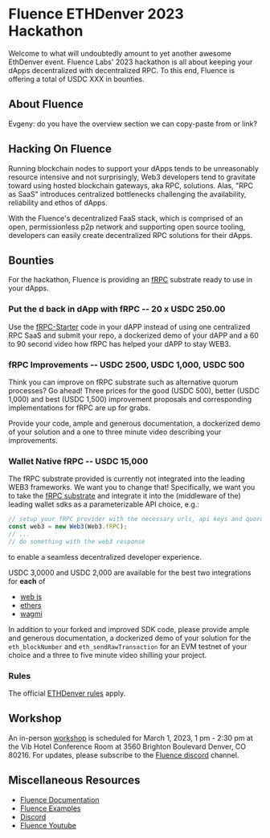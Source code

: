 # Fluence ETHDenver 2023 Hackathon

Welcome to what will undoubtedly amount  to yet another awesome EthDenver event. Fluence Labs' 2023 hackathon is all about keeping your dApps decentralized with decentralized RPC. To this end, Fluence is offering a total of USDC XXX in bounties.

## About Fluence

Evgeny: do you have the overview section we can copy-paste from  or link?

## Hacking On Fluence

Running blockchain nodes to support your dApps tends to be unreasonably resource intensive and not surprisingly, Web3 developers tend to gravitate toward using hosted blockchain gateways, aka RPC, solutions. Alas, "RPC as SaaS" introduces centralized bottlenecks challenging the availability, reliability and ethos of dApps.

With the Fluence's decentralized FaaS stack, which is comprised of an open, permissionless p2p network and supporting open source tooling, developers can easily create decentralized RPC solutions for their dApps.

## Bounties

For the hackathon, Fluence is providing an [fRPC](./fRPC-Starter) substrate ready to use in your dApps.

### Put the **d** back in dApp with fRPC -- 20 x USDC 250.00

Use the [fRPC-Starter](./fRPC-Starter/) code in your dAPP instead of using one centralized RPC SaaS and submit your repo, a dockerized demo of your dAPP and a 60 to 90 second video how fRPC has helped your dAPP to stay WEB3.

### fRPC Improvements -- USDC 2500, USDC 1,000, USDC 500

Think you can improve on fRPC substrate such as alternative quorum processes? Go ahead! Three prices for the good (USDC 500), better (USDC 1,000) and best (USDC 1,500) improvement proposals and corresponding implementations for fRPC are up for grabs.

Provide your code, ample and generous documentation, a dockerized demo of your solution and a one to three minute video describing your improvements.

### Wallet Native fRPC -- USDC 15,000

The fRPC substrate provided is currently not integrated into the leading WEB3 frameworks. We want you to change that! Specifically, we want you to take the [fRPC substrate](./fRPC-Starter/) and integrate it into the (middleware of the) leading wallet sdks as a parameterizable API choice, e.g.:

```js
// setup your fRPC provider with the necessary urls, api keys and quorum parameters either in code or via env or config file(s)
const web3 = new Web3(Web3.fRPC);
// ...
// do something with the web3 response 
```

to enable a seamless decentralized developer experience.

USDC 3,0000 and USDC 2,000 are available for the best two integrations for **each** of

* [web js](https://github.com/web3/web3.js)
* [ethers](https://github.com/ethers-io/ethers.js/)
* [wagmi](https://wagmi.sh/)

In addition to your forked and improved SDK code, please provide ample and generous documentation, a dockerized demo of your solution for the `eth_blockNumber` and `eth_sendRawTransaction` for an EVM testnet of your choice and a three to five minute video shilling your project.

### Rules

The official [ETHDenver rules](https://www.ethdenver.com/) apply.

## Workshop

An in-person [workshop](./Workshop/) is scheduled for March 1, 2023, 1 pm - 2:30 pm at the Vib Hotel Conference Room at 3560 Brighton Boulevard Denver, CO 80216. For updates, please subscribe to the [Fluence discord](https://fluence.chat) channel.

## Miscellaneous Resources

* [Fluence Documentation](https://doc.fluence.dev)
* [Fluence Examples](TBD)
* [Discord](https://fluence.chat)
* [Fluence Youtube](https://www.youtube.com/channel/UC3b5eFyKRFlEMwSJ1BTjpbw)